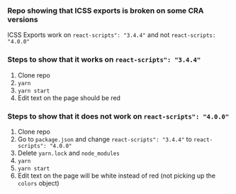 ### Repo showing that ICSS exports is broken on some CRA versions


ICSS Exports work on `react-scripts": "3.4.4"` and not `react-scripts: "4.0.0"`


### Steps to show that it works on `react-scripts": "3.4.4"`
1. Clone repo
2. `yarn`
3. `yarn start`
4. Edit text on the page should be red


### Steps to show that it does not work on `react-scripts": "4.0.0"`
1. Clone repo
2. Go to `package.json` and change  `react-scripts": "3.4.4"` to `react-scripts": "4.0.0"`
3. Delete `yarn.lock` and `node_modules`
2. `yarn`
3. `yarn start`
4. Edit text on the page will be white instead of red (not picking up the `colors` object)
